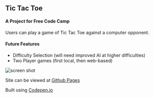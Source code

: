 ## Tic Tac Toe

#### A Project for Free Code Camp

Users can play a game of Tic Tac Toe against a computer opponent. 

#### Future Features

* Difficulty Selection (will need improved AI at higher difficulties)
* Two Player games (first local, then web-based)

![screen shot][logo]

[logo]: https://github.com/tylerkkp/tic-tac-toe/blob/master/ttt.jpg "screen shot"

Site can be viewed at [Github Pages](http://www.tkparker.design/tic-tac-toe/)

Built using [Codepen.io](https://codepen.io/tylerkkp/pen/odoaKz)

 
